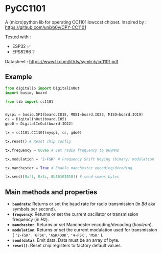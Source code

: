 # PyCC1101

A (micro)python lib for operating CC1101 lowcost chipset.
Inspired by : https://github.com/unixb0y/CPY-CC1101

Tested with : 
- ESP32 ✅
- EPS8266 ❔



Datasheet : https://www.ti.com/lit/ds/symlink/cc1101.pdf

## Example

```python
from digitalio import DigitalInOut
import busio, board

from lib import cc1101


myspi = busio.SPI(board.IO18, MOSI=board.IO23, MISO=board.IO19)
cs = DigitalInOut(board.IO5)
gdo0 = DigitalInOut(board.IO22)

tx = cc1101.CC1101(myspi, cs, gdo0)

tx.reset() # Reset chip config

tx.frequency = 868e6 # Set radio frequency to 868MHz

tx.modulation = '2-FSK' # Frequency Shift Keying (binary) modulation

tx.manchester = True # Enable manchester encoding/decoding

tx.send([0xff, 0x3c, 0b10101010]) # send somes bytes
```

## Main methods and properties

- **`baudrate`**: Returns or set the baud rate for radio transmission (in _Bd_ aka symbols per second).
- **`frequency`**: Returns or set the current oscillator or transmission frequency (in _Hz_).
- **`manchester`**: Returns or set Manchester encoding/decoding (_boolean_).
- **`modulation`**: Returns or set the current modulation used for transmission ( `'2-FSK'`, `'GFSK'`, `'ASK/OOK'`, `'4-FSK'`, `'MSK'` ).
- **`send(data)`**: Emit data. Data must be an array of byte.
- **`reset()`**: Reset chip registers to factory default values.
